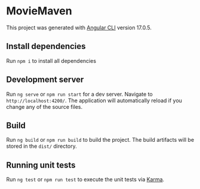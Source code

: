 # MovieMaven

This project was generated with [Angular CLI](https://github.com/angular/angular-cli) version 17.0.5.

## Install dependencies

Run `npm i` to install all dependencies 

## Development server

Run `ng serve` or `npm run start` for a dev server. Navigate to `http://localhost:4200/`. The application will automatically reload if you change any of the source files.


## Build

Run `ng build` or `npm run build` to build the project. The build artifacts will be stored in the `dist/` directory.

## Running unit tests

Run `ng test` or `npm run test` to execute the unit tests via [Karma](https://karma-runner.github.io).
